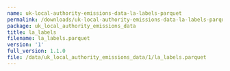 ```yaml
---
name: uk-local-authority-emissions-data-la-labels-parquet
permalink: /downloads/uk-local-authority-emissions-data-la-labels-parquet/1
package: uk_local_authority_emissions_data
title: la_labels
filename: la_labels.parquet
version: '1'
full_version: 1.1.0
file: /data/uk_local_authority_emissions_data/1/la_labels.parquet
---
```

